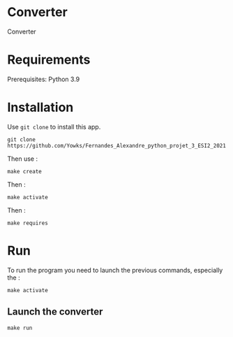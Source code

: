 # Converter
 
 Converter

# Requirements

Prerequisites: Python 3.9

# Installation
Use `git clone` to install this app.

```
git clone https://github.com/Yowks/Fernandes_Alexandre_python_projet_3_ESI2_2021
```

Then use : 

```
make create
```

Then : 

```
make activate
```

Then : 

```
make requires
```

# Run

To run the program you need to launch the previous commands, especially the :

```
make activate
```

## Launch the converter
```
make run
```

